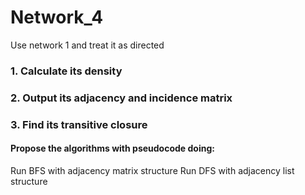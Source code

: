 # Network_4
Use network 1 and treat it as directed 
### 1. Calculate its density 

### 2. Output its adjacency and incidence matrix 

### 3. Find its transitive closure
#### Propose the algorithms with pseudocode doing:
Run BFS with adjacency matrix structure
Run DFS with adjacency list structure
